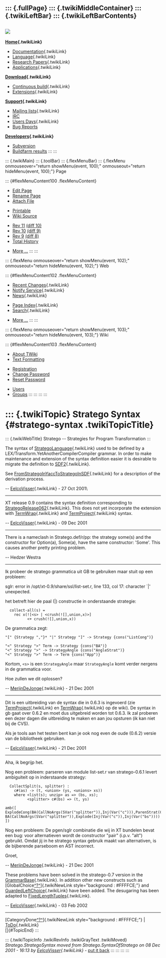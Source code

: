 ::: {.fullPage}
::: {.twikiMiddleContainer}
::: {.twikiLeftBar}
::: {.twikiLeftBarContents}
  ----------------------------------------------------------------------------------
  [![](../pub/Stratego/StrategoLogo/StrategoLogoTextlessWhite-100px.png)](WebHome)
  ----------------------------------------------------------------------------------

**[Home](WebHome){.twikiLink}**

-   [Documentation](StrategoDocumentation){.twikiLink}
-   [Language](StrategoLanguage){.twikiLink}
-   [Research Papers](StrategoPublications){.twikiLink}
-   [Applications](StrategoApplication){.twikiLink}

**[Download](StrategoDownload){.twikiLink}**

-   [Continuous build](ContinuousBuild){.twikiLink}
-   [Extensions](AdditionalPackageDownload){.twikiLink}

**[Support](StrategoSupport){.twikiLink}**

-   [Mailing lists](MailingList){.twikiLink}
-   [IRC](irc://irc.freenode.net/#stratego)
-   [Users Days](StrategoUsersDay){.twikiLink}
-   [Bug Reports](http://yellowgrass.org/project/StrategoXT)

**[Developers](StrategoDev){.twikiLink}**

-   [Subversion](https://svn.strategoxt.org/repos/StrategoXT/strategoxt/trunk)
-   [Buildfarm
    results](http://hydra.nixos.org/jobset/strategoxt/strategoxt-release/all)
:::
:::

::: {.twikiMain}
::: {.toolBar}
::: {.flexMenuBar}
::: {.flexMenu onmouseover="return showMenu(event, 100);" onmouseout="return hideMenu(event, 100);"}
Page

::: {#flexMenuContent100 .flexMenuContent}
-   [Edit
    Page](http://www.program-transformation.org/edit/Stratego/StrategoSyntax?t=1536825683)
-   [Rename
    Page](http://www.program-transformation.org/rename/Stratego/StrategoSyntax)
-   [Attach
    File](http://www.program-transformation.org/attach/Stratego/StrategoSyntax)

<!-- -->

-   [Printable](http://www.program-transformation.org/view/Stratego/StrategoSyntax?skin=print.pattern)
-   [Wiki
    Source](http://www.program-transformation.org/view/Stratego/StrategoSyntax?skin=text&raw=on&contenttype=text/plain)

<!-- -->

-   [Rev
    11](http://www.program-transformation.org/view/Stratego/StrategoSyntax?rev=1.11)
    [(diff 10)](http://www.program-transformation.org/rdiff/Stratego/StrategoSyntax?rev1=1.11&rev2=1.10)
-   [Rev
    10](http://www.program-transformation.org/view/Stratego/StrategoSyntax?rev=1.10)
    [(diff 9)](http://www.program-transformation.org/rdiff/Stratego/StrategoSyntax?rev1=1.10&rev2=1.9)
-   [Rev
    9](http://www.program-transformation.org/view/Stratego/StrategoSyntax?rev=1.9)
    [(diff 8)](http://www.program-transformation.org/rdiff/Stratego/StrategoSyntax?rev1=1.9&rev2=1.8)
-   [Total
    History](http://www.program-transformation.org/rdiff/Stratego/StrategoSyntax)

<!-- -->

-   [More
    \...](http://www.program-transformation.org/oops/Stratego/StrategoSyntax?template=oopsmore&param1=1.11&param2=1.11)
:::
:::

::: {.flexMenu onmouseover="return showMenu(event, 102);" onmouseout="return hideMenu(event, 102);"}
Web

::: {#flexMenuContent102 .flexMenuContent}
-   [Recent Changes](WebChanges){.twikiLink}
-   [Notify Service](WebNotify){.twikiLink}
-   [News](WebNews){.twikiLink}

<!-- -->

-   [Page Index](WebIndex){.twikiLink}
-   [Search](WebSearch){.twikiLink}

<!-- -->

-   [More
    \...](http://www.program-transformation.org/oops/Stratego/StrategoSyntax?template=oopsmore&param1=1.11&param2=1.11)
:::
:::

::: {.flexMenu onmouseover="return showMenu(event, 103);" onmouseout="return hideMenu(event, 103);"}
Wiki

::: {#flexMenuContent103 .flexMenuContent}
-   [About
    TWiki](http://www.program-transformation.org/view/TWiki/WebHome)
-   [Text
    Formatting](http://www.program-transformation.org/view/TWiki/TextFormattingRules)

<!-- -->

-   [Registration](http://www.program-transformation.org/view/TWiki/TWikiRegistration)
-   [Change
    Password](http://www.program-transformation.org/view/TWiki/ChangePassword)
-   [Reset
    Password](http://www.program-transformation.org/view/TWiki/ResetPassword)

<!-- -->

-   [Users](http://www.program-transformation.org/view/Main/TWikiUsers)
-   [Groups](http://www.program-transformation.org/view/Main/TWikiGroups)
:::
:::
:::
:::

::: {.twikiTopic}
Stratego Syntax {#stratego-syntax .twikiTopicTitle}
===============

::: {.twikiWebTitle}
Stratego \-- Strategies for Program Transformation
:::

The syntax of [StrategoLanguage](StrategoLanguage){.twikiLink} used to
be defined by a LEX/Transform.YetAnotherCompilerCompiler grammar. In
order to make maintenance and extension of the syntax definition easier
it is desirable to migrate the definition to
[SDF2](../Sdf/WebHome){.twikiLink}.

See
[FromStrategoInYaccToStrategoInSDF](../Tools/FromStrategoInYaccToStrategoInSDF){.twikiLink}
for a description of the derivation process.

\-- [EelcoVisser](../Main/EelcoVisser){.twikiLink} - 27 Oct 2001\

------------------------------------------------------------------------

XT release 0.9 contains the syntax definition corresponding to
[StrategoRelease062](StrategoRelease062){.twikiLink}. This does not yet
incorporate the extension with [TermWrap](TermWrap){.twikiLink} and
[TermProject](TermProject){.twikiLink} syntax.

\-- [EelcoVisser](../Main/EelcoVisser){.twikiLink} - 09 Dec 2001

------------------------------------------------------------------------

There is a nameclash in Stratego.def/r/pp: the strategy some(s) and the
constructor for Option(a), Some(a), have the same constructor: \'Some\'.
This causes another pretty printing problem.

\-- Hedzer Westra

------------------------------------------------------------------------

Ik probeer de stratego grammatica uit GB te gebruiken maar stuit op een
probleem:

sglr: error in /opt/xt-0.9/share/ssl/list-set.r, line 133, col 17:
character \`\|\' unexpected.

het betreft hier de paal (\|) constructie in onderstaande strategie:

      collect-all(s) =
        rec x(![<s> | <crush(![],union,x)>]
              <+ crush(![],union,x))

De grammatica zegt:

    "[" {Strategy ","}* "|" Strategy "]" -> Strategy {cons("ListCong")}

    "<" Strategy ">" Term -> Strategy {cons("BA")}
    "<" Strategy ">" -> StrategyAngle {cons("AngleStrat")}
    "<" Strategy ">" Term -> Term {cons("App")}

Kortom, `<s>` is een `StrategyAngle` maar `StrategyAngle` komt verder
nergens in de grammatica voor.

Hoe zullen we dit oplossen?

\-- [MerijnDeJonge](../Main/MerijnDeJonge){.twikiLink} - 21 Dec 2001

------------------------------------------------------------------------

Dit is een uitbreiding van de syntax die in 0.6.3 is ingevoerd (zie
[TermProject](TermProject){.twikiLink} en
[TermWrap](TermWrap){.twikiLink} op de wiki). De syntax in gb gaat over
0.6.2 en moet dus uitgebreid worden tot 0.6.3. Ik zal proberen een dezer
dagen die uitbreiding te maken en aan jou opsturen (ik kan niet bij de
CVS).

Als je tools aan het testen bent kan je ook nog even de oude (0.6.2)
versie van de bibliotheek gebruiken.

\-- [EelcoVisser](../Main/EelcoVisser){.twikiLink} - 21 Dec 2001

------------------------------------------------------------------------

Aha, ik begrijp het.

Nog een probleem: parseren van module list-set.r van stratego-0.6.1
levert ambiguiteit op in inderstaande strategy:

      CollectSplit(s, splitter) :
        c#(as) -> (t, <union> (ys, <unions> xs))
        where <list(s); unzip> as => (bs, xs);
              <splitter> c#(bs) => (t, ys)

    amb([
    ExplodeCong(BA(CallNoArgs(SVar("splitter")),Inj(Var("c"))),ParenStrat(CallNoArgs(SVar("bs")))),
    BA(CallNoArgs(SVar("splitter")),Explode(Inj(Var("c")),Inj(Var("bs"))))
    ])

Nog een probleem: De pgen/sglr combinatie die wij in XT bundelen bevat
een bug: voor alternatieven wordt de constructor \"pair\" (i.p.v.
\"alt\") gebruikt. Omdat jij in he stratego syntax gebruik maakt van
alternativen, is de bijberende parseboom en AST incorrect.

Groet,

\-- [MerijnDeJonge](../Main/MerijnDeJonge){.twikiLink} - 21 Dec 2001

These problems have been solved in the stratego-0.7 version in the
[GrammarBase](../Sdf/GrammarBase){.twikiLink}. In addition other new
constructs such as
[GlobalChoice[^?^](http://www.program-transformation.org/edit/Stratego/GlobalChoice?topicparent=Stratego.StrategoSyntax)]{.twikiNewLink
style="background : #FFFFCE;"} and
[GuardedLeftChoice](GuardedLeftChoice){.twikiLink} have been added. The
desugaring has been adapted to
[FixedLengthTuples](FixedLengthTuple){.twikiLink}.

\-- [EelcoVisser](../Main/EelcoVisser){.twikiLink} - 03 Feb 2002

------------------------------------------------------------------------

[CategoryDone[^?^](http://www.program-transformation.org/edit/Stratego/CategoryDone?topicparent=Stratego.StrategoSyntax)]{.twikiNewLink
style="background : #FFFFCE;"} \| [ToDo](ToDo){.twikiLink}\
[]{#TopicEnd}
:::

::: {.twikiTopicInfo .twikiRevInfo .twikiGrayText .twikiMoved}
*Stratego.StrategoSyntax moved from Stratego.SyntaxOfStratego on 08 Dec
2001 - 16:13 by [EelcoVisser](../Main/EelcoVisser){.twikiLink}* - [put
it
back](http://www.program-transformation.org/rename/Stratego/StrategoSyntax?newweb=Stratego&newtopic=SyntaxOfStratego&confirm=on "Click to move topic back to previous location, with option to change references.")
:::
:::
:::
:::
